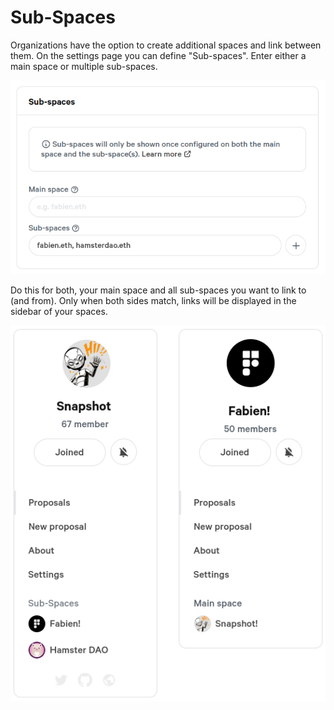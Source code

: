 # Sub-Spaces

Organizations have the option to create additional spaces and link between them. On the settings page you can define "Sub-spaces". Enter either a main space or multiple sub-spaces.

![](<../.gitbook/assets/image (18).png>)

Do this for both, your main space and all sub-spaces you want to link to (and from). Only when both sides match, links will be displayed in the sidebar of your spaces.

![](<../.gitbook/assets/image (12).png>)
